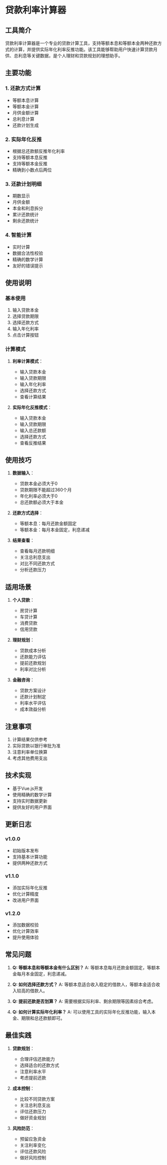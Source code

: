 # 贷款利率计算器

## 工具简介

贷款利率计算器是一个专业的贷款计算工具，支持等额本息和等额本金两种还款方式的计算，并提供实际年化利率反推功能。该工具能够帮助用户快速计算贷款月供、总利息等关键数据，是个人理财和贷款规划的理想助手。

## 主要功能

### 1. 还款方式计算
- 等额本息计算
- 等额本金计算
- 月供金额计算
- 总利息计算
- 还款计划生成

### 2. 实际年化反推
- 根据总还款额反推年化利率
- 支持等额本息反推
- 支持等额本金反推
- 精确到小数点后两位

### 3. 还款计划明细
- 期数显示
- 月供金额
- 本金和利息拆分
- 累计还款统计
- 剩余还款统计

### 4. 智能计算
- 实时计算
- 数据合法性校验
- 精确的数学计算
- 友好的错误提示

## 使用说明

### 基本使用
1. 输入贷款本金
2. 选择贷款期限
3. 选择还款方式
4. 输入年化利率
5. 点击计算按钮

### 计算模式
1. **利率计算模式**：
   - 输入贷款本金
   - 输入贷款期限
   - 输入年化利率
   - 选择还款方式
   - 查看计算结果

2. **实际年化反推模式**：
   - 输入贷款本金
   - 输入贷款期限
   - 输入总还款额
   - 选择还款方式
   - 查看反推结果

## 使用技巧

1. **数据输入**：
   - 贷款本金必须大于0
   - 贷款期限不能超过360个月
   - 年化利率必须大于0
   - 总还款额必须大于本金

2. **还款方式选择**：
   - 等额本息：每月还款金额固定
   - 等额本金：每月本金固定，利息递减

3. **结果查看**：
   - 查看每月还款明细
   - 关注总利息支出
   - 对比不同还款方式
   - 分析还款压力

## 适用场景

1. **个人贷款**：
   - 房贷计算
   - 车贷计算
   - 消费贷款
   - 信用贷款

2. **理财规划**：
   - 贷款成本分析
   - 还款能力评估
   - 提前还款规划
   - 利率对比分析

3. **金融咨询**：
   - 贷款方案设计
   - 还款计划制定
   - 利率水平评估
   - 成本效益分析

## 注意事项

1. 计算结果仅供参考
2. 实际贷款以银行审批为准
3. 注意利率单位换算
4. 考虑其他费用支出

## 技术实现

- 基于Vue.js开发
- 使用精确的数学计算
- 支持实时数据更新
- 提供友好的用户界面

## 更新日志

### v1.0.0
- 初始版本发布
- 支持基本计算功能
- 提供两种还款方式

### v1.1.0
- 添加实际年化反推
- 优化计算精度
- 改进用户界面

### v1.2.0
- 添加数据校验
- 优化计算效率
- 提升使用体验

## 常见问题

1. **Q: 等额本息和等额本金有什么区别？**
   A: 等额本息每月还款金额固定，等额本金每月本金固定，利息递减。

2. **Q: 如何选择还款方式？**
   A: 等额本息适合收入稳定的借款人，等额本金适合收入较高的借款人。

3. **Q: 提前还款是否划算？**
   A: 需要根据实际利率、剩余期限等因素综合考虑。

4. **Q: 如何计算实际年化利率？**
   A: 可以使用工具的实际年化反推功能，输入本金、期限和总还款额即可。

## 最佳实践

1. **贷款规划**：
   - 合理评估还款能力
   - 选择适合的还款方式
   - 注意利率水平
   - 考虑提前还款

2. **成本控制**：
   - 比较不同贷款方案
   - 关注总利息支出
   - 评估还款压力
   - 做好资金规划

3. **风险防范**：
   - 预留应急资金
   - 关注利率变化
   - 评估还款风险
   - 做好风险控制 